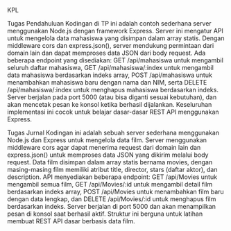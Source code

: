 KPL 

Tugas Pendahuluan
Kodingan di TP ini adalah contoh sederhana server menggunakan Node.js dengan framework Express. Server ini mengatur API untuk mengelola data mahasiswa yang disimpan dalam array statis. Dengan middleware cors dan express.json(), server mendukung permintaan dari domain lain dan dapat memproses data JSON dari body request. Ada beberapa endpoint yang disediakan: GET /api/mahasiswa untuk mengambil seluruh daftar mahasiswa, GET /api/mahasiswa/:index untuk mengambil data mahasiswa berdasarkan indeks array, POST /api/mahasiswa untuk menambahkan mahasiswa baru dengan nama dan NIM, serta DELETE /api/mahasiswa/:index untuk menghapus mahasiswa berdasarkan indeks. Server berjalan pada port 5000 (atau bisa diganti sesuai kebutuhan), dan akan mencetak pesan ke konsol ketika berhasil dijalankan. Keseluruhan implementasi ini cocok untuk belajar dasar-dasar REST API menggunakan Express.

Tugas Jurnal
Kodingan ini adalah sebuah server sederhana menggunakan Node.js dan Express untuk mengelola data film. Server menggunakan middleware cors agar dapat menerima request dari domain lain dan express.json() untuk memproses data JSON yang dikirim melalui body request. Data film disimpan dalam array statis bernama movies, dengan masing-masing film memiliki atribut title, director, stars (daftar aktor), dan description. API menyediakan beberapa endpoint: GET /api/Movies untuk mengambil semua film, GET /api/Movies/:id untuk mengambil detail film berdasarkan indeks array, POST /api/Movies untuk menambahkan film baru dengan data lengkap, dan DELETE /api/Movies/:id untuk menghapus film berdasarkan indeks. Server berjalan di port 5000 dan akan menampilkan pesan di konsol saat berhasil aktif. Struktur ini berguna untuk latihan membuat REST API dasar berbasis data film.